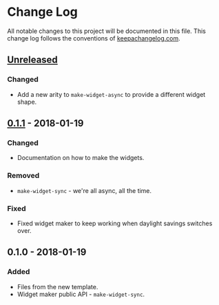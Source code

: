 # Change Log
All notable changes to this project will be documented in this file. This change log follows the conventions of [keepachangelog.com](http://keepachangelog.com/).

## [Unreleased]
### Changed
- Add a new arity to `make-widget-async` to provide a different widget shape.

## [0.1.1] - 2018-01-19
### Changed
- Documentation on how to make the widgets.

### Removed
- `make-widget-sync` - we're all async, all the time.

### Fixed
- Fixed widget maker to keep working when daylight savings switches over.

## 0.1.0 - 2018-01-19
### Added
- Files from the new template.
- Widget maker public API - `make-widget-sync`.

[Unreleased]: https://github.com/your-name/coffeemeasure/compare/0.1.1...HEAD
[0.1.1]: https://github.com/your-name/coffeemeasure/compare/0.1.0...0.1.1
